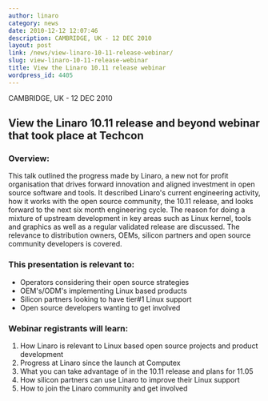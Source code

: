 ```yaml
---
author: linaro
category: news
date: 2010-12-12 12:07:46
description: CAMBRIDGE, UK - 12 DEC 2010
layout: post
link: /news/view-linaro-10-11-release-webinar/
slug: view-linaro-10-11-release-webinar
title: View the Linaro 10.11 release webinar
wordpress_id: 4405
---
```


CAMBRIDGE, UK - 12 DEC 2010

## View the Linaro 10.11 release and beyond webinar that took place at Techcon

### Overview:

This talk outlined the progress made by Linaro, a new not for profit organisation that drives forward innovation and aligned investment in open source software and tools. It described Linaro's current engineering activity, how it works with the open source community, the 10.11 release, and looks forward to the next six month engineering cycle. The reason for doing a mixture of upstream development in key areas such as Linux kernel, tools and graphics as well as a regular validated release are discussed. The relevance to distribution owners, OEMs, silicon partners and open source community developers is covered.

### This presentation is relevant to:

- Operators considering their open source strategies
- OEM's/ODM's implementing Linux based products
- Silicon partners looking to have tier#1 Linux support
- Open source developers wanting to get involved

### Webinar registrants will learn:

1. How Linaro is relevant to Linux based open source projects and product development
2. Progress at Linaro since the launch at Computex
3. What you can take advantage of in the 10.11 release and plans for 11.05
4. How silicon partners can use Linaro to improve their Linux support
5. How to join the Linaro community and get involved
